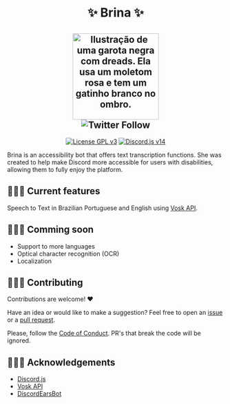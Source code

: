 <h1 align="center">
✨ Brina ✨
</h1>

<h2 align="center">
<img alt="Ilustração de uma garota negra com dreads. Ela usa um moletom rosa e tem um gatinho branco no ombro." width=200 src="https://user-images.githubusercontent.com/92398466/227223245-3e890f87-26cb-45d8-a091-9623b6390b71.jpg">
<br>
<img alt="Twitter Follow" src="https://img.shields.io/twitter/follow/NikkoeNi?label=Icon%20by%3A%20%40NikkoeNi&style=social">
</h2>

<p align="center">
  <a href="https://github.com/ashtrindade/brina/blob/main/LICENSE"><img alt="License GPL v3" src="https://img.shields.io/github/license/ashtrindade/brina"></a> 
  <a href="https://github.com/discordjs/discord.js"><img alt="Discord.js v14" src="https://img.shields.io/badge/Discord.js-v14-7289da?&logo=discord&logoColor=white"><a/>
</p>

Brina is an accessibility bot that offers text transcription functions. She was created to help make Discord more accessible for users with disabilities, allowing them to fully enjoy the platform.

## 👩🏽‍🎓 Current features

Speech to Text in Brazilian Portuguese and English using [Vosk API](https://github.com/alphacep/vosk-api).

## 👩🏽‍🔧 Comming soon
- Support to more languages
- Optical character recognition (OCR)
- Localization

## 🙋🏽‍♀️ Contributing
Contributions are welcome! ♥

Have an idea or would like to make a suggestion? Feel free to open an [issue](https://github.com/ashtrindade/brina/issues) or a [pull request](https://github.com/ashtrindade/brina/pulls).

Please, follow the [Code of Conduct](https://github.com/ashtrindade/brina/blob/main/CODE_OF_CONDUCT.md). PR's that break the code will be ignored.

## 🙇🏽‍♀️ Acknowledgements
- [Discord.js](https://github.com/discordjs/discord.js)
- [Vosk API](https://github.com/alphacep/vosk-api)
- [DiscordEarsBot](https://github.com/inevolin/DiscordEarsBot)
